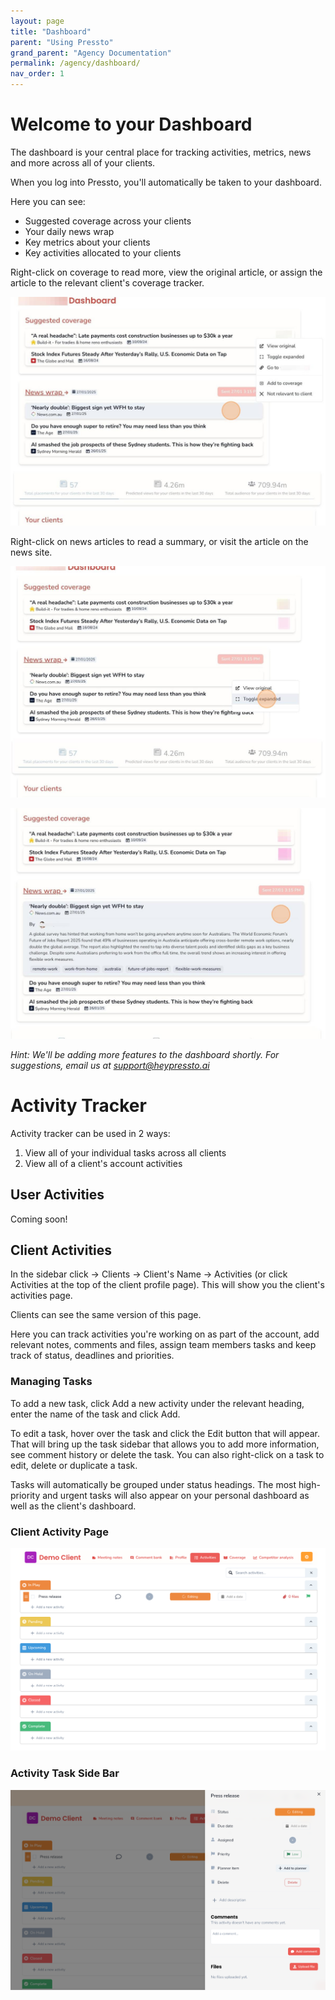```yaml
---
layout: page
title: "Dashboard"
parent: "Using Pressto"
grand_parent: "Agency Documentation"
permalink: /agency/dashboard/
nav_order: 1
---
```


# Welcome to your Dashboard

The dashboard is your central place for tracking activities, metrics, news and more across all of your clients.

When you log into Pressto, you'll automatically be taken to your dashboard.

Here you can see:

- Suggested coverage across your clients
- Your daily news wrap
- Key metrics about your clients
- Key activities allocated to your clients

Right-click on coverage to read more, view the original article, or assign the article to the relevant client's coverage tracker.

![Dashboard overview](/assets/images/image4.jpg)

Right-click on news articles to read a summary, or visit the article on the news site.

![News articles](/assets/images/image70.jpg)

![Article details](/assets/images/image8.jpg)

_Hint: We'll be adding more features to the dashboard shortly. For suggestions, email us at [support@heypressto.ai](mailto:support@heypressto.ai)_

# Activity Tracker

Activity tracker can be used in 2 ways:

1. View all of your individual tasks across all clients
2. View all of a client's account activities

## User Activities

Coming soon!

## Client Activities

In the sidebar click → Clients → Client's Name → Activities (or click Activities at the top of the client profile page). This will show you the client's activities page.

Clients can see the same version of this page.

Here you can track activities you're working on as part of the account, add relevant notes, comments and files, assign team members tasks and keep track of status, deadlines and priorities.

### Managing Tasks

To add a new task, click Add a new activity under the relevant heading, enter the name of the task and click Add.

To edit a task, hover over the task and click the Edit button that will appear. That will bring up the task sidebar that allows you to add more information, see comment history or delete the task. You can also right-click on a task to edit, delete or duplicate a task.

Tasks will automatically be grouped under status headings. The most high-priority and urgent tasks will also appear on your personal dashboard as well as the client's dashboard.

### Client Activity Page

![Client activity page](/assets/images/image15.png)

### Activity Task Side Bar

![Activity task sidebar](/assets/images/image59.png)
